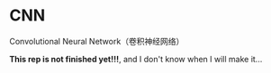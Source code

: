 # CNN
Convolutional Neural Network（卷积神经网络）

**This rep is not finished yet!!!**, and I don't know when I will make it...
